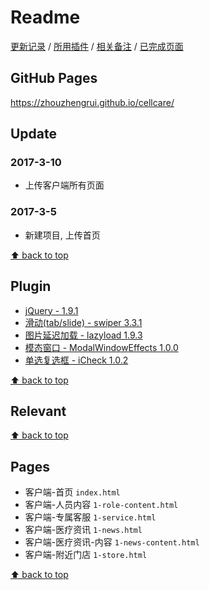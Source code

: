 # Readme

[更新记录](#update) / [所用插件](#plugin) / [相关备注](#relevant) / [已完成页面](#pages)

## GitHub Pages

<https://zhouzhengrui.github.io/cellcare/>

## Update

### 2017-3-10

- 上传客户端所有页面

### 2017-3-5

- 新建项目, 上传首页

[⬆ back to top](#readme)

## Plugin

- [jQuery - 1.9.1](http://jquery.com/)
- [滑动(tab/slide) - swiper 3.3.1](http://idangero.us/swiper/)
- [图片延迟加载 - lazyload 1.9.3](http://www.appelsiini.net/projects/lazyload)
- [模态窗口 - ModalWindowEffects 1.0.0](https://github.com/codrops/ModalWindowEffects)
- [单选复选框 - iCheck 1.0.2](http://www.bootcss.com/p/icheck/)

[⬆ back to top](#readme)

## Relevant

[⬆ back to top](#readme)

## Pages

- 客户端-首页 `index.html`
- 客户端-人员内容 `1-role-content.html`
- 客户端-专属客服 `1-service.html`
- 客户端-医疗资讯 `1-news.html`
- 客户端-医疗资讯-内容 `1-news-content.html`
- 客户端-附近门店 `1-store.html`

[⬆ back to top](#readme)
